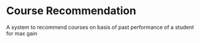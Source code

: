 # Course Recommendation
 A system to recommend courses on basis of past performance of a student for max gain
